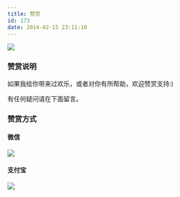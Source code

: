 ```yaml
---
title: 赞赏
id: 173
date: 2014-02-15 23:11:10
---
```


![](/images/donate.jpg)

### 赞赏说明



如果我给你带来过欢乐，或者对你有所帮助，欢迎赞赏支持:)

有任何疑问请在下面留言。

### 赞赏方式

#### 微信

![](/images/2018-04-13_wxd.jpg)

#### 支付宝

![](/images/2018-04-13_wxd.jpg)

